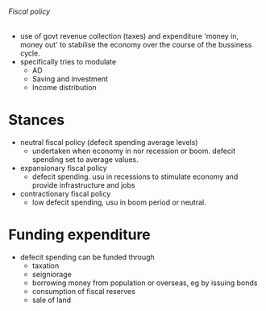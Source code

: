 ###### Fiscal policy
- use of govt revenue collection (taxes) and expenditure 'money in, money out' to stabilise the economy over the course of the bussiness cycle. 
- specifically tries to modulate
    + AD
    + Saving and investment
    + Income distribution

# Stances
- neutral fiscal policy (defecit spending average levels)
     + undertaken when economy in nor recession or boom. defecit spending set to average values. 
- expansionary fiscal policy
    + defecit spending. usu in recessions to stimulate economy and provide infrastructure and jobs
- contractionary fiscal policy
    + low defecit spending, usu in boom period or neutral.

# Funding expenditure
- defecit spending can be funded through
    + taxation
    + seigniorage
    + borrowing money from population or overseas, eg by issuing bonds
    + consumption of fiscal reserves
    + sale of land

